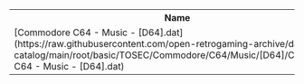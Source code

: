 <table>
<tr><th>Name</th><th>Size</th></tr>
<tr><td>[Commodore C64 - Music - [D64].dat](https://raw.githubusercontent.com/open-retrogaming-archive/dat-catalog/main/root/basic/TOSEC/Commodore/C64/Music/[D64]/Commodore C64 - Music - [D64].dat)</td><td>4473463</td></tr>
</table>
